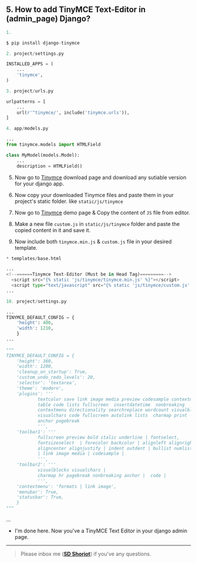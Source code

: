 ## 5. How to add TinyMCE Text-Editor in (admin_page) Django?

```python
1.

$ pip install django-tinymce
```

```python
2. project/settings.py

INSTALLED_APPS = (
    ...
    'tinymce',
)
```

```python
3. project/urls.py

urlpatterns = [
    ...
    url(r'^tinymce/', include('tinymce.urls')),
]
```

```python
4. app/models.py

...
from tinymce.models import HTMLField

class MyModel(models.Model):
    ...
    description = HTMLField()
```

5. Now go to [Tinymce](https://www.tiny.cloud/get-tiny/) download page and download any sutiable version for your django app.


6. Now copy your downloaded Tinymce files and paste them in your project's static folder. like ```static/js/tinymce```

7. Now go to [Tinymce](https://www.tiny.cloud/docs/demo/basic-example/) demo page & Copy the content of ```JS``` file from editor.

8. Make a new file ```custom.js``` in ```static/js/tinymce``` folder and paste the copied content in it and save it.

9. Now include both ```tinymce.min.js``` & ```custom.js``` file in your desired template.

```python
* templates/base.html

...
<!--======Tinymce Text-Editor (Must be in Head Tag)=========-->
  <script src="{% static 'js/tinymce/tinymce.min.js' %}"></script>
  <script type="text/javascript" src="{% static 'js/tinymce/custom.js' %}" ></script>
...
```

```python
10. project/settings.py

...
TINYMCE_DEFAULT_CONFIG = {
    'height': 400,
    'width': 1210,
    }
...
    
"""
TINYMCE_DEFAULT_CONFIG = {
    'height': 360,
    'width': 1200,
    'cleanup_on_startup': True,
    'custom_undo_redo_levels': 20,
    'selector': 'textarea',
    'theme': 'modern',
    'plugins': '''
            textcolor save link image media preview codesample contextmenu
            table code lists fullscreen  insertdatetime  nonbreaking
            contextmenu directionality searchreplace wordcount visualblocks
            visualchars code fullscreen autolink lists  charmap print  hr
            anchor pagebreak
            ''',
    'toolbar1': '''
            fullscreen preview bold italic underline | fontselect,
            fontsizeselect  | forecolor backcolor | alignleft alignright |
            aligncenter alignjustify | indent outdent | bullist numlist table |
            | link image media | codesample |
            ''',
    'toolbar2': '''
            visualblocks visualchars |
            charmap hr pagebreak nonbreaking anchor |  code |
            ''',
    'contextmenu': 'formats | link image',
    'menubar': True,
    'statusbar': True,
    }
"""
```
...


* I'm done here. Now you've a TinyMCE Text Editor in your django admin page.
---

> Please inbox me (**[SD Shoriot](https://www.facebook.com/shoriot)**) if you've any questions. 